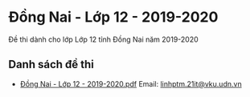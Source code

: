 # Đồng Nai - Lớp 12 - 2019-2020

Đề thi dành cho lớp Lớp 12 tỉnh Đồng Nai năm 2019-2020

## Danh sách đề thi

- [Đồng Nai - Lớp 12 - 2019-2020.pdf](Đồng%20Nai%20-%20Lớp%2012%20-%202019-2020.pdf)
Email: linhptm.21it@vku.udn.vn

